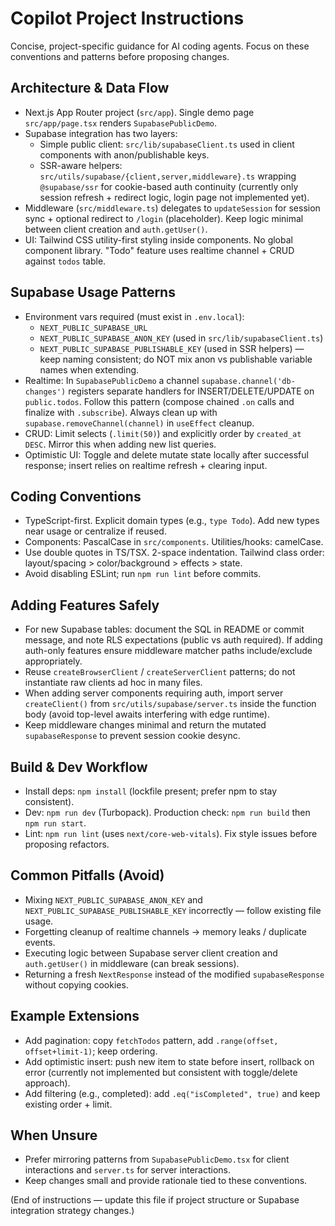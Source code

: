 # Copilot Project Instructions

Concise, project-specific guidance for AI coding agents. Focus on these conventions and patterns before proposing changes.

## Architecture & Data Flow
- Next.js App Router project (`src/app`). Single demo page `src/app/page.tsx` renders `SupabasePublicDemo`.
- Supabase integration has two layers:
  - Simple public client: `src/lib/supabaseClient.ts` used in client components with anon/publishable keys.
  - SSR-aware helpers: `src/utils/supabase/{client,server,middleware}.ts` wrapping `@supabase/ssr` for cookie-based auth continuity (currently only session refresh + redirect logic, login page not implemented yet).
- Middleware (`src/middleware.ts`) delegates to `updateSession` for session sync + optional redirect to `/login` (placeholder). Keep logic minimal between client creation and `auth.getUser()`.
- UI: Tailwind CSS utility-first styling inside components. No global component library. "Todo" feature uses realtime channel + CRUD against `todos` table.

## Supabase Usage Patterns
- Environment vars required (must exist in `.env.local`):
  - `NEXT_PUBLIC_SUPABASE_URL`
  - `NEXT_PUBLIC_SUPABASE_ANON_KEY` (used in `src/lib/supabaseClient.ts`)
  - `NEXT_PUBLIC_SUPABASE_PUBLISHABLE_KEY` (used in SSR helpers) — keep naming consistent; do NOT mix anon vs publishable variable names when extending.
- Realtime: In `SupabasePublicDemo` a channel `supabase.channel('db-changes')` registers separate handlers for INSERT/DELETE/UPDATE on `public.todos`. Follow this pattern (compose chained `.on` calls and finalize with `.subscribe`). Always clean up with `supabase.removeChannel(channel)` in `useEffect` cleanup.
- CRUD: Limit selects (`.limit(50)`) and explicitly order by `created_at DESC`. Mirror this when adding new list queries.
- Optimistic UI: Toggle and delete mutate state locally after successful response; insert relies on realtime refresh + clearing input.

## Coding Conventions
- TypeScript-first. Explicit domain types (e.g., `type Todo`). Add new types near usage or centralize if reused.
- Components: PascalCase in `src/components`. Utilities/hooks: camelCase.
- Use double quotes in TS/TSX. 2-space indentation. Tailwind class order: layout/spacing > color/background > effects > state.
- Avoid disabling ESLint; run `npm run lint` before commits.

## Adding Features Safely
- For new Supabase tables: document the SQL in README or commit message, and note RLS expectations (public vs auth required). If adding auth-only features ensure middleware matcher paths include/exclude appropriately.
- Reuse `createBrowserClient` / `createServerClient` patterns; do not instantiate raw clients ad hoc in many files.
- When adding server components requiring auth, import server `createClient()` from `src/utils/supabase/server.ts` inside the function body (avoid top-level awaits interfering with edge runtime).
- Keep middleware changes minimal and return the mutated `supabaseResponse` to prevent session cookie desync.

## Build & Dev Workflow
- Install deps: `npm install` (lockfile present; prefer npm to stay consistent).
- Dev: `npm run dev` (Turbopack). Production check: `npm run build` then `npm run start`.
- Lint: `npm run lint` (uses `next/core-web-vitals`). Fix style issues before proposing refactors.

## Common Pitfalls (Avoid)
- Mixing `NEXT_PUBLIC_SUPABASE_ANON_KEY` and `NEXT_PUBLIC_SUPABASE_PUBLISHABLE_KEY` incorrectly — follow existing file usage.
- Forgetting cleanup of realtime channels -> memory leaks / duplicate events.
- Executing logic between Supabase server client creation and `auth.getUser()` in middleware (can break sessions).
- Returning a fresh `NextResponse` instead of the modified `supabaseResponse` without copying cookies.

## Example Extensions
- Add pagination: copy `fetchTodos` pattern, add `.range(offset, offset+limit-1)`; keep ordering.
- Add optimistic insert: push new item to state before insert, rollback on error (currently not implemented but consistent with toggle/delete approach).
- Add filtering (e.g., completed): add `.eq("isCompleted", true)` and keep existing order + limit.

## When Unsure
- Prefer mirroring patterns from `SupabasePublicDemo.tsx` for client interactions and `server.ts` for server interactions.
- Keep changes small and provide rationale tied to these conventions.

(End of instructions — update this file if project structure or Supabase integration strategy changes.)
